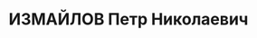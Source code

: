 ---
title: ИЗМАЙЛОВ Петр Николаевич
description: 'Род. в 1906, Казань, русский, обр.: высшее, б/п. Проживал: Томск. Геологоразведочный
  трест, инженер-геофизик

  Арестован 10.09.1936. Обв.: троцк. фаш-терр. орг-я. Приговор: 28.04.1937 – ВМН.
  Расстрелян 28.04.1937.

  Реабилитирован 09.1956'
---
